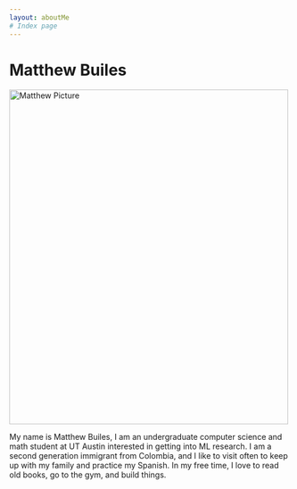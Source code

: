 ```yaml
---
layout: aboutMe
# Index page
---
```

# Matthew Builes
<div style="width: 500px; height: 600px; overflow: hidden;">
  <img 
    src="{{ site.baseurl }}/assets/img/favicons/utPicture.jpg" 
    alt="Matthew Picture"
    style="width: 100%; height: 100%; object-fit: cover;">
</div>

My name is Matthew Builes, I am an undergraduate computer science and math student at UT Austin interested in getting into ML research. I am a second generation immigrant from Colombia, and I like to visit often to keep up with my family and practice my Spanish. In my free time, I love to read old books, go to the gym, and build things. 
